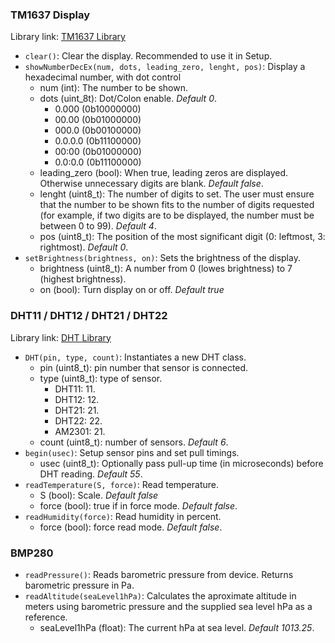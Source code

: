 ### TM1637 Display

Library link: [TM1637 Library](https://github.com/avishorp/TM1637)

- ``clear()``: Clear the display. Recommended to use it in Setup.
- ``showNumberDecEx(num, dots, leading_zero, lenght, pos)``: Display a hexadecimal number, with dot control
  - num (int): The number to be shown.
  - dots (uint_8t):  Dot/Colon enable. *Default 0*.
    - 0.000 (0b10000000)
    - 00.00 (0b01000000)
    - 000.0 (0b00100000)
    - 0.0.0.0 (0b11100000)
    - 00:00 (0b01000000)
    - 0.0:0.0 (0b11100000)
  - leading_zero (bool): When true, leading zeros are displayed. Otherwise unnecessary digits are blank. *Default false*.
  - lenght (uint8_t): The number of digits to set. The user must ensure that the number to be shown fits to the number of digits requested (for example, if two digits are to be displayed, the number must be between 0 to 99). *Default 4*.
  - pos (uint8_t): The position of the most significant digit (0: leftmost, 3: rightmost). *Default 0*.
- ``setBrightness(brightness, on)``: Sets the brightness of the display.
  - brightness (uint8_t): A number from 0 (lowes brightness) to 7 (highest brightness).
  - on (bool): Turn display on or off. *Default true*

### DHT11 / DHT12 / DHT21 / DHT22 

Library link: [DHT Library](https://github.com/adafruit/DHT-sensor-library)

- ``DHT(pin, type, count)``: Instantiates a new DHT class.
  - pin (uint8_t): pin number that sensor is connected.
  - type (uint8_t): type of sensor.
    - DHT11: 11.
    - DHT12: 12.
    - DHT21: 21.
    - DHT22: 22.
    - AM2301: 21.
  - count (uint8_t): number of sensors. *Default 6*.
- ``begin(usec)``: Setup sensor pins and set pull timings.
  - usec (uint8_t): Optionally pass pull-up time (in microseconds) before DHT reading. *Default 55*.
- ``readTemperature(S, force)``: Read temperature.
  - S (bool): Scale. *Default false*
  - force (bool): true if in force mode. *Default false*.
- ``readHumidity(force)``: Read humidity in percent.
  - force (bool): force read mode. *Default false*.

### BMP280

- ``readPressure()``: Reads barometric pressure from device. Returns barometric pressure in Pa.
- ``readAltitude(seaLevel1hPa)``: Calculates the aproximate altitude in meters using barometric pressure and the supplied sea level hPa as a reference.
  - seaLevel1hPa (float): The current hPa at sea level. *Default 1013.25*.